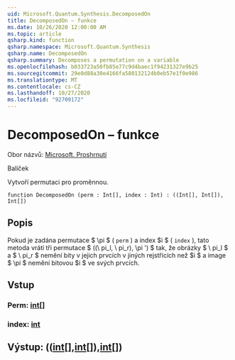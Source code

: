 ```yaml
---
uid: Microsoft.Quantum.Synthesis.DecomposedOn
title: DecomposedOn – funkce
ms.date: 10/26/2020 12:00:00 AM
ms.topic: article
qsharp.kind: function
qsharp.namespace: Microsoft.Quantum.Synthesis
qsharp.name: DecomposedOn
qsharp.summary: Decomposes a permutation on a variable
ms.openlocfilehash: b033723a50fb85e77c9d4baec1f94231327e9b25
ms.sourcegitcommit: 29e0d88a30e4166fa580132124b0eb57e1f0e986
ms.translationtype: MT
ms.contentlocale: cs-CZ
ms.lasthandoff: 10/27/2020
ms.locfileid: "92709172"
---
```

# <a name="decomposedon-function"></a>DecomposedOn – funkce

Obor názvů: [Microsoft. Proshrnutí](xref:Microsoft.Quantum.Synthesis)

Balíček [](https://nuget.org/packages/)


Vytvoří permutaci pro proměnnou.

```qsharp
function DecomposedOn (perm : Int[], index : Int) : ((Int[], Int[]), Int[])
```


## <a name="description"></a>Popis

Pokud je zadána permutace $ \pi $ ( `perm` ) a index $i $ ( `index` ), tato metoda vrátí tři permutace $ ((\ pi_l, \ pi_r), \pi ') $ tak, že obrázky $ \ pi_l $ a $ \ pi_r $ nemění bity v jejich prvcích v jiných rejstřících než $i $ a image $ \pi $ nemění bitovou $i $ ve svých prvcích.

## <a name="input"></a>Vstup

### <a name="perm--int"></a>Perm: [int](xref:microsoft.quantum.lang-ref.int)[]




### <a name="index--int"></a>index: [int](xref:microsoft.quantum.lang-ref.int)





## <a name="output--intintint"></a>Výstup: (([int](xref:microsoft.quantum.lang-ref.int)[],[int](xref:microsoft.quantum.lang-ref.int)[]),[int](xref:microsoft.quantum.lang-ref.int)[])

